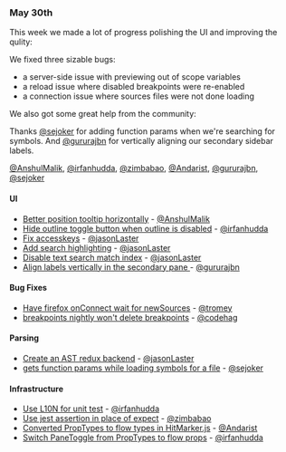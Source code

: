 ### May 30th

This week we made a lot of progress polishing the UI and improving the qulity:

We fixed three sizable bugs:

* a server-side issue with previewing out of scope variables
* a reload issue where disabled breakpoints were re-enabled
* a connection issue where sources files were not done loading

We also got some great help from the community:

Thanks [@sejoker] for adding function params when we're searching for symbols. And [@gururajbn] for vertically aligning our secondary sidebar labels.

[@AnshulMalik], [@irfanhudda], [@zimbabao], [@Andarist], [@gururajbn], [@sejoker]

#### UI

* [Better position tooltip horizontally][pr-0] - [@AnshulMalik]
* [Hide outline toggle button when outline is disabled][pr-3] - [@irfanhudda]
* [Fix accesskeys][pr-4] - [@jasonLaster]
* [Add search highlighting][pr-6] - [@jasonLaster]
* [Disable text search match index][pr-7] - [@jasonLaster]
* [Align labels vertically in the secondary pane ][pr-14] - [@gururajbn]


#### Bug Fixes

* [Have firefox onConnect wait for newSources][pr-1] - [@tromey]
* [breakpoints nightly won't delete breakpoints][pr-16] - [@codehag]

#### Parsing

* [Create an AST redux backend][pr-10] - [@jasonLaster]
* [gets function params while loading symbols for a file][pr-15] - [@sejoker]

#### Infrastructure

* [Use L10N for unit test][pr-8] - [@irfanhudda]
* [Use jest assertion in place of expect][pr-9] - [@zimbabao]
* [Converted PropTypes to flow types in HitMarker.js][pr-13] - [@Andarist]
* [Switch PaneToggle from PropTypes to flow props][pr-17] - [@irfanhudda]


[pr-0]:https://github.com/firefox-devtools/debugger.html/pull/2989
[pr-1]:https://github.com/firefox-devtools/debugger.html/pull/2997
[pr-2]:https://github.com/firefox-devtools/debugger.html/pull/2992
[pr-3]:https://github.com/firefox-devtools/debugger.html/pull/2996
[pr-4]:https://github.com/firefox-devtools/debugger.html/pull/3009
[pr-5]:https://github.com/firefox-devtools/debugger.html/pull/2990
[pr-6]:https://github.com/firefox-devtools/debugger.html/pull/2985
[pr-7]:https://github.com/firefox-devtools/debugger.html/pull/3008
[pr-8]:https://github.com/firefox-devtools/debugger.html/pull/3007
[pr-9]:https://github.com/firefox-devtools/debugger.html/pull/3003
[pr-10]:https://github.com/firefox-devtools/debugger.html/pull/3015
[pr-11]:https://github.com/firefox-devtools/debugger.html/pull/3014
[pr-12]:https://github.com/firefox-devtools/debugger.html/pull/3013
[pr-13]:https://github.com/firefox-devtools/debugger.html/pull/3023
[pr-14]:https://github.com/firefox-devtools/debugger.html/pull/3025
[pr-15]:https://github.com/firefox-devtools/debugger.html/pull/3026
[pr-16]:https://github.com/firefox-devtools/debugger.html/pull/2994
[pr-17]:https://github.com/firefox-devtools/debugger.html/pull/3021
[@AnshulMalik]:http://github.com/AnshulMalik
[@tromey]:http://github.com/tromey
[@jasonLaster]:http://github.com/jasonLaster
[@irfanhudda]:http://github.com/irfanhudda
[@zimbabao]:http://github.com/zimbabao
[@Andarist]:http://github.com/Andarist
[@gururajbn]:http://github.com/gururajbn
[@sejoker]:http://github.com/sejoker
[@codehag]:http://github.com/codehag
